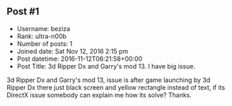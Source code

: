## Post #1
- Username: beziza
- Rank: ultra-n00b
- Number of posts: 1
- Joined date: Sat Nov 12, 2016 2:15 pm
- Post datetime: 2016-11-12T06:21:58+00:00
- Post Title: 3d Ripper Dx and Garry's mod 13. I have big issue.

3d Ripper Dx and Garry's mod 13, issue is after game launching by 3d Ripper Dx there just black screen and yellow rectangle instead of text, if its DirectX issue somebody can explain me how its solve? Thanks.
